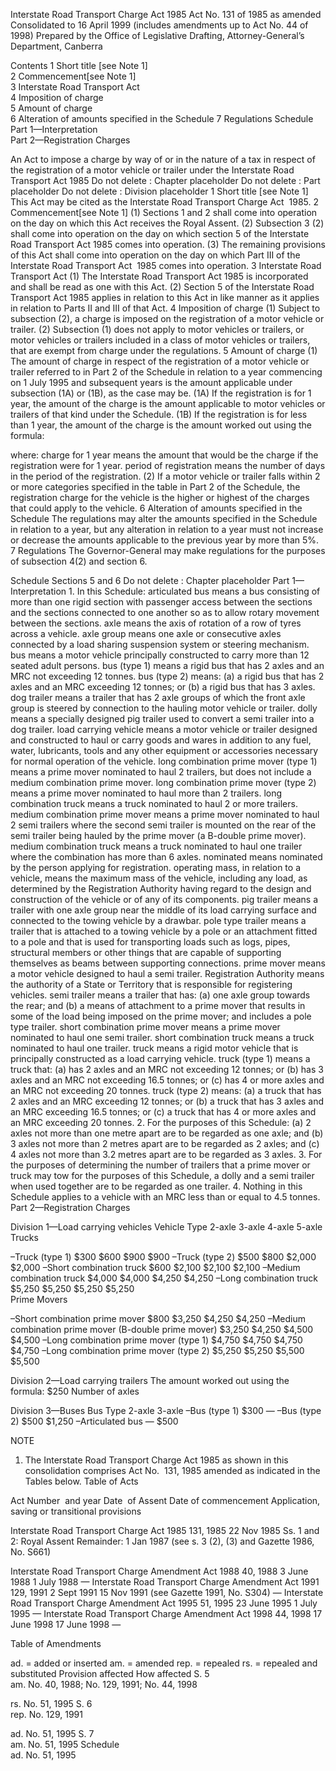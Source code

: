
Interstate Road Transport Charge Act 1985
Act No. 131 of 1985 as amended
Consolidated to 16 April 1999
(includes amendments up to Act No. 44 of 1998)
Prepared by the Office of Legislative Drafting, Attorney-General’s Department, Canberra


Contents
1	Short title [see Note 1]	
2	Commencement[see Note 1]	
3	Interstate Road Transport Act	
4	Imposition of charge	
5	Amount of charge	
6	Alteration of amounts specified in the Schedule	
7	Regulations	
Schedule	
Part 1—Interpretation	
Part 2—Registration Charges	

An Act to impose a charge by way of or in the nature of a tax in respect of the registration of a motor vehicle or trailer under the Interstate Road Transport Act 1985
Do not delete : Chapter placeholder
Do not delete : Part placeholder
Do not delete : Division placeholder
1  Short title [see Note 1]
		This Act may be cited as the Interstate Road Transport Charge Act  1985.
2  Commencement[see Note 1]
	(1)	Sections 1 and 2 shall come into operation on the day on which this Act receives the Royal Assent.
	(2)	Subsection 3 (2) shall come into operation on the day on which section 5 of the Interstate Road Transport Act 1985 comes into operation.
	(3)	The remaining provisions of this Act shall come into operation on the day on which Part III of the Interstate Road Transport Act  1985 comes into operation.
3  Interstate Road Transport Act
	(1)	The Interstate Road Transport Act 1985 is incorporated and shall be read as one with this Act.
	(2)	Section 5 of the Interstate Road Transport Act 1985 applies in relation to this Act in like manner as it applies in relation to Parts II and III of that Act.
4  Imposition of charge
	(1)	Subject to subsection (2), a charge is imposed on the registration of a motor vehicle or trailer.
	(2)	Subsection (1) does not apply to motor vehicles or trailers, or motor vehicles or trailers included in a class of motor vehicles or trailers, that are exempt from charge under the regulations.
5  Amount of charge
	(1)	The amount of charge in respect of the registration of a motor vehicle or trailer referred to in Part 2 of the Schedule in relation to a year commencing on 1 July 1995 and subsequent years is the amount applicable under subsection (1A) or (1B), as the case may be.
	(1A)	If the registration is for 1 year, the amount of the charge is the amount applicable to motor vehicles or trailers of that kind under the Schedule.
	(1B)	If the registration is for less than 1 year, the amount of the charge is the amount worked out using the formula:

where:
charge for 1 year means the amount that would be the charge if the registration were for 1 year.
period of registration means the number of days in the period of the registration.
	(2)	If a motor vehicle or trailer falls within 2 or more categories specified in the table in Part 2 of the Schedule, the registration charge for the vehicle is the higher or highest of the charges that could apply to the vehicle.
6  Alteration of amounts specified in the Schedule
		The regulations may alter the amounts specified in the Schedule in relation to a year, but any alteration in relation to a year must not increase or decrease the amounts applicable to the previous year by more than 5%.
 7  Regulations
		The Governor-General may make regulations for the purposes of subsection 4(2) and section 6.

Schedule
Sections 5 and 6
Do not delete : Chapter placeholder
Part 1—Interpretation
	1.	In this Schedule:
articulated bus means a bus consisting of more than one rigid section with passenger access between the sections and the sections connected to one another so as to allow rotary movement between the sections.
axle means the axis of rotation of a row of tyres across a vehicle.
axle group means one axle or consecutive axles connected by a load sharing suspension system or steering mechanism.
bus means a motor vehicle principally constructed to carry more than 12 seated adult persons.
bus (type 1) means a rigid bus that has 2 axles and an MRC not exceeding 12 tonnes.
bus (type 2) means:
	(a)	a rigid bus that has 2 axles and an MRC exceeding 12 tonnes; or
	(b)	a rigid bus that has 3 axles.
dog trailer means a trailer that has 2 axle groups of which the front axle group is steered by connection to the hauling motor vehicle or trailer.
dolly means a specially designed pig trailer used to convert a semi trailer into a dog trailer.
load carrying vehicle means a motor vehicle or trailer designed and constructed to haul or carry goods and wares in addition to any fuel, water, lubricants, tools and any other equipment or accessories necessary for normal operation of the vehicle.
long combination prime mover (type 1) means a prime mover nominated to haul 2 trailers, but does not include a medium combination prime mover.
long combination prime mover (type 2) means a prime mover nominated to haul more than 2 trailers.
long combination truck means a truck nominated to haul 2 or more trailers.
medium combination prime mover means a prime mover nominated to haul 2 semi trailers where the second semi trailer is mounted on the rear of the semi trailer being hauled by the prime mover (a B-double prime mover).
medium combination truck means a truck nominated to haul one trailer where the combination has more than 6 axles.
nominated means nominated by the person applying for registration.
operating mass, in relation to a vehicle, means the maximum mass of the vehicle, including any load, as determined by the Registration Authority having regard to the design and construction of the vehicle or of any of its components.
pig trailer means a trailer with one axle group near the middle of its load carrying surface and connected to the towing vehicle by a drawbar.
pole type trailer means a trailer that is attached to a towing vehicle by a pole or an attachment fitted to a pole and that is used for transporting loads such as logs, pipes, structural members or other things that are capable of supporting themselves as beams between supporting connections.
prime mover means a motor vehicle designed to haul a semi trailer.
Registration Authority means the authority of a State or Territory that is responsible for registering vehicles.
semi trailer means a trailer that has:
	(a)	one axle group towards the rear; and
	(b)	a means of attachment to a prime mover that results in some of the load being imposed on the prime mover;
and includes a pole type trailer.
short combination prime mover means a prime mover nominated to haul one semi trailer.
short combination truck means a truck nominated to haul one trailer.
truck means a rigid motor vehicle that is principally constructed as a load carrying vehicle.
truck (type 1) means a truck that:
	(a)	has 2 axles and an MRC not exceeding 12 tonnes; or
	(b)	has 3 axles and an MRC not exceeding 16.5 tonnes; or
	(c)	has 4 or more axles and an MRC not exceeding 20 tonnes.
truck (type 2) means:
	(a)	a truck that has 2 axles and an MRC exceeding 12 tonnes; or
	(b)	a truck that has 3 axles and an MRC exceeding 16.5 tonnes; or
	(c)	a truck that has 4 or more axles and an MRC exceeding 20 tonnes.
	2. 	For the purposes of this Schedule:
	(a)	2 axles not more than one metre apart are to be regarded as one axle; and
	(b)	3 axles not more than 2 metres apart are to be regarded as 2 axles; and
	(c)	4 axles not more than 3.2 metres apart are to be regarded as 3 axles.
	3.	For the purposes of determining the number of trailers that a prime mover or truck may tow for the purposes of this Schedule, a dolly and a semi trailer when used together are to be regarded as one trailer.
	4.	Nothing in this Schedule applies to a vehicle with an MRC less than or equal to 4.5 tonnes.
Part 2—Registration Charges

Division 1—Load carrying vehicles
Vehicle Type 
2-axle 
3-axle 
4-axle 
5-axle  
Trucks 




–Truck (type 1) 
$300 
$600 
$900 
$900 
–Truck (type 2) 
$500 
$800 
$2,000 
$2,000 
–Short combination truck 
$600 
$2,100 
$2,100 
$2,100 
–Medium combination truck 
$4,000 
$4,000 
$4,250 
$4,250 
–Long combination truck 
$5,250 
$5,250 
$5,250 
$5,250  
Prime Movers 




–Short combination prime mover
$800 
$3,250 
$4,250 
$4,250 
–Medium combination prime mover (B-double prime mover)
$3,250 
$4,250 
$4,500 
$4,500 
 –Long combination prime mover (type 1)
$4,750 
$4,750 
$4,750 
$4,750 
–Long combination prime mover (type 2)
$5,250 
$5,250 
$5,500 
$5,500  

Division 2—Load carrying trailers
The amount worked out using the formula:
$250    Number of axles

Division 3—Buses
Bus Type 
2-axle
3-axle
–Bus (type 1) 
$300
—
–Bus (type 2) 
$500
$1,250
–Articulated bus 
—
$500


NOTE
1. 	The Interstate Road Transport Charge Act 1985 as shown in this consolidation comprises Act No.  131, 1985 amended as indicated in the Tables below.
Table of Acts

Act
Number  and year
Date  of Assent
Date of commencement
Application, saving or transitional provisions

Interstate Road Transport Charge Act 1985
131, 1985
22 Nov 1985
Ss. 1 and 2: Royal Assent Remainder: 1 Jan 1987 (see s. 3 (2), (3) and Gazette 1986, No. S661)

Interstate Road Transport Charge Amendment Act 1988
40, 1988
3 June 1988
1 July 1988
—
Interstate Road Transport Charge Amendment Act 1991
129, 1991
2 Sept 1991
15 Nov 1991 (see Gazette 1991, No. S304)
—
Interstate Road Transport Charge Amendment Act 1995
51, 1995
23 June 1995
1 July 1995
—
Interstate Road Transport Charge Amendment Act 1998
44, 1998
17 June 1998
17 June 1998
—


Table of Amendments

ad. = added or inserted      am. = amended      rep. = repealed      rs. = repealed and substituted
Provision affected
How affected
S. 5	
am. No. 40, 1988; No. 129, 1991; No. 44, 1998

rs. No. 51, 1995
S. 6	
rep. No. 129, 1991

ad. No. 51, 1995
S. 7	
am. No. 51, 1995
Schedule	
ad. No. 51, 1995 


